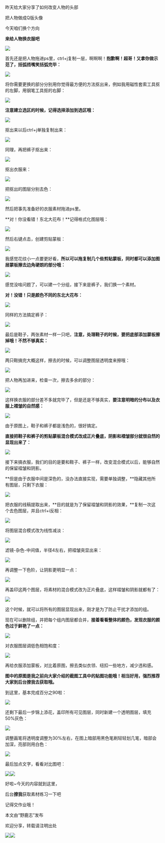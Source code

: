 昨天给大家分享了如何改变人物的头部

把人物做成Q版头像

今天咱们换个方向

**来给人物换衣服吧**

![](https://pic2.zhimg.com/v2-29972d51c8ff091e19931910625efd1d_r.jpg)

首先还是把人物拖进ps里，ctrl+j复制一层，啊啊啊！**抱歉啊！超哥！又拿你做示范了，括弧捂嘴笑括弧完毕：**

![](https://pic2.zhimg.com/v2-124b904b45a0e4a2111b4148021dda71_r.jpg)  
  

将你需要更换的部分分别用你觉得最方便的方法抠出来，例如我用磁性套索工具抠的左脚，用钢笔工具抠的右脚：

  
![](https://pic3.zhimg.com/v2-0a95ab3a1e385235e017eb95228cf93a_r.jpg)  

**注意建立选区的时候，记得选择添加到选区哦：**

![](https://pic2.zhimg.com/v2-d694439c479549451250b8e4e83f66e9_r.jpg)  
  
  

抠出来以后ctrl+j单独复制出来：

![](https://pic2.zhimg.com/v2-6988150c13e521841f20b74cf0d6841d_r.jpg)  
  

同理，再把裤子抠出来：

![](https://pic3.zhimg.com/v2-52621b2d2bf4e78fb7c256002a687f16_r.jpg)  
  

抠出衣服来：

![](https://pic1.zhimg.com/v2-b549e94b5524868035f813681e76cec4_r.jpg)  
  
  

把抠出的图层分别去色：

![](https://pic1.zhimg.com/v2-e198c75fc22dde6545ecea40fc0738fc_r.jpg)  
  

然后把事先准备好的衣服素材拖进ps里。

  

**对！你没看错！东北大花布！**记得格式化图层哦：

![](https://pic1.zhimg.com/v2-07cdfad1c37604ad3ec9f198c0ab30d4_r.jpg)  
  

然后右键点击，创建剪贴蒙板：

![](https://pic1.zhimg.com/v2-9722b8ee693ef22d5cc1d9f1b5a74558_r.jpg)  
  

我感觉花纹小一点要更好看，**所以可以拖复制几个些剪贴蒙板，同时都可以添加图层蒙板擦去边角硬朗的部分哦：**

![](https://pic3.zhimg.com/v2-9b2035f171f4e76c8f7f2c5cec3f8b26_r.jpg)  
  

感觉没啥问题了，可以建一个分组，接下来是裤子，我们换一个素材。

  

**对！没错！只是颜色不同的东北大花布：**

![](https://pic2.zhimg.com/v2-820456236c2f7526f9e9b099864c1b3d_r.jpg)  
  

同样的方法搞定裤子：

![](https://pic1.zhimg.com/v2-f65449b07e6990fc0cea2d94554277c0_r.jpg)  
  

最后是鞋子，两张素材一样一只吧，**注意，处理鞋子的时候，要把底部添加蒙板擦掉哦！不然不够真实：**

![](https://pic4.zhimg.com/v2-58ff77dfa74829dd04ef0b8d223675cf_r.jpg)  
  

两只鞋搞完大概这样，擦去的时候，可以调整图层透明度来擦哦：

![](https://pic4.zhimg.com/v2-382d14e400c5efc21b1bd0aa6bd40973_r.jpg)  
  

把人物再加进来，检查一次，擦去多余的部分：

![](https://pic2.zhimg.com/v2-06731a53bff704d5e8a3ac6641f0fae1_r.jpg)  
  

这样换衣服的部分差不多就完毕了，但是还是不够真实，**要注意明暗的分布以及衣服上褶皱的自然感：**

![](https://pic3.zhimg.com/v2-5e06e87c48ed3cb55c4a3aad2340ddba_r.jpg)  
  

由于原图上，鞋子和裤子都是浅色的，很好搞定。

  

**直接把鞋子和裤子的剪贴蒙板混合模式改成正片叠底，阴影和褶皱部分就很自然的显现出来了：**

![](https://pic1.zhimg.com/v2-203083c1a6e7ea0529c6e2f79944e528_r.jpg)  
  

接下来搞衣服，我们的目的是要和鞋子、裤子一样，改变混合模式以后，能够自然的保留褶皱和阴影。

  

**但是由于衣服中间是深色的，没办法直接实现，需要单独调整，**隐藏其他所有图层，只剩下衣服：

![](https://pic1.zhimg.com/v2-b30c5fd43ab48f43b9a2729b13d85eec_r.jpg)  
  

把衣服的线稿提取出来，**目的就是为了保留褶皱和阴影的效果，**复制一次这个去色图层，并且ctrl+i反相：

![](https://pic3.zhimg.com/v2-7c6f0b3b2f6367e216ac93648f72749a_r.jpg)  
  

将图层混合模式改为线性减淡：

![](https://pic1.zhimg.com/v2-a3a4fcff2b97ee2824a10c83d32c73bc_r.jpg)  
  

滤镜-杂色-中间值，半径4左右，把褶皱突显出来：

![](https://pic4.zhimg.com/v2-05810f530403a85f388dee1dca9c9107_r.jpg)  
  

再调整一下色阶，让阴影更明显一点：

![](https://pic4.zhimg.com/v2-10bc4c966df85f33898de2c6332efefb_r.jpg)  
  

再盖印这两个图层，将素材的混合模式改为正片叠底，这样褶皱和阴影就都有了：

![](https://pic1.zhimg.com/v2-6ec729d1e5177368744987deeb5f06e4_r.jpg)  
  

这个时候，就可以将所有的图层显现出来，刚才是为了防止干扰才添加的组。

  

现在可以删除组，并把每个组内图层都合并，**接着看看整体的颜色，发现衣服的颜色过于鲜艳了一点：**

![](https://pic2.zhimg.com/v2-be330faf0299bc51a825cea45f1b02c9_r.jpg)  
  
  

对衣服图层调低色相饱和度：

![](https://pic1.zhimg.com/v2-aa3c7c67e851f8b55f24f98d801acf98_r.jpg)  
  

再给衣服添加蒙板，对比着原图，擦去类似衣领、纽扣一些地方，减少违和感。

  

**图中的原图是我之前向大家介绍的截图工具中的贴图功能哦！相当好用，强烈推荐大家到后台撩我去获取哦。**

  

到这里，基本完成百分之90啦：

![](https://pic2.zhimg.com/v2-cb88df8ac4ccb5d37235248fbe75cafd_r.jpg)  
  

还剩下最后一步锦上添花，盖印所有可见图层，同时新建一个透明图层，填充50%灰色：

![](https://pic1.zhimg.com/v2-06d95a13f13ec0a9fbe3ba28ea5618c4_r.jpg)  
  

调整画笔将透明度调整为30%左右，在图上暗部用黑色笔刷轻轻划几笔，暗部会加深，亮部则用白色：

![](https://pic1.zhimg.com/v2-291d83c8b59574df593431e8202b0550_r.jpg)  
  

最后加点文字，看看对比图吧：

![](https://pic4.zhimg.com/v2-f2b2eeb04ec19354b658c1daac31f4b7_r.jpg)![](https://pic4.zhimg.com/v2-0708f7d6446acdf49d63e4ba7212f0e3_r.jpg)  

好啦~今天的内容就到这里，  

后台**撩我**获取素材练习一下吧

记得交作业哦！

  

本文由“野鹿志”发布

欢迎分享，转载请注明出处

![](https://pic2.zhimg.com/v2-29972d51c8ff091e19931910625efd1d_r.jpg)![](https://pic4.zhimg.com/v2-8be8099e6b75278e676f0588f3b58173_r.jpg)